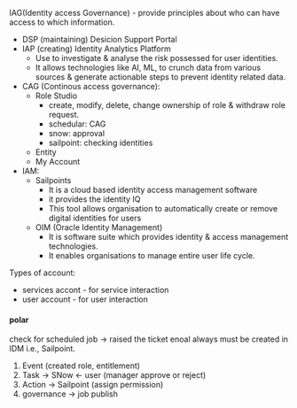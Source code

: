 IAG(Identity access Governance) - provide principles about who can have access to which information.
- DSP (maintaining) Desicion Support Portal
- IAP (creating) Identity Analytics Platform
	- Use to investigate & analyse the risk possessed for user identities.
	- It allows technologies like AI, ML, to crunch data from various sources & generate actionable steps to prevent identity related data.
- CAG (Continous access governance):
	- Role Studio
		- create, modify, delete, change ownership of role & withdraw role request.
		- schedular: CAG
		- snow: approval
		- sailpoint: checking identities
	- Entity
	- My Account
- IAM:
	- Sailpoints
		- It is a cloud based identity access management software
		- it provides the identity IQ
		- This tool allows organisation to automatically create or remove digital identities for users
	- OIM (Oracle Identity Management)
		- It is software suite which provides identity & access management technologies.
		- It enables organisations to manage entire user life cycle.     

Types of account:
- services accont - for service interaction
- user account - for user interaction      

#### polar
check for scheduled job -> raised the ticket enoal always must be created in IDM i.e., Sailpoint.
1. Event (created role, entitlement)
2. Task -> SNow <- user (manager approve or reject)
3. Action -> Sailpoint (assign permission)
4. governance -> job publish

